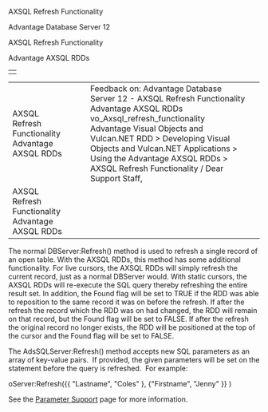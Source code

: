 AXSQL Refresh Functionality




Advantage Database Server 12  

AXSQL Refresh Functionality

Advantage AXSQL RDDs

|  |
| --- |
|  |

|  |  |  |  |  |
| --- | --- | --- | --- | --- |
| AXSQL Refresh Functionality  Advantage AXSQL RDDs |  |  | Feedback on: Advantage Database Server 12 - AXSQL Refresh Functionality Advantage AXSQL RDDs vo\_Axsql\_refresh\_functionality Advantage Visual Objects and Vulcan.NET RDD > Developing Visual Objects and Vulcan.NET Applications > Using the Advantage AXSQL RDDs > AXSQL Refresh Functionality / Dear Support Staff, |  |
| AXSQL Refresh Functionality  Advantage AXSQL RDDs |  |  |  |  |

The normal DBServer:Refresh() method is used to refresh a single record of an open table. With the AXSQL RDDs, this method has some additional functionality. For live cursors, the AXSQL RDDs will simply refresh the current record, just as a normal DBServer would. With static cursors, the AXSQL RDDs will re-execute the SQL query thereby refreshing the entire result set. In addition, the Found flag will be set to TRUE if the RDD was able to reposition to the same record it was on before the refresh. If after the refresh the record which the RDD was on had changed, the RDD will remain on that record, but the Found flag will be set to FALSE. If after the refresh the original record no longer exists, the RDD will be positioned at the top of the cursor and the Found flag will be set to FALSE.

The AdsSQLServer:Refresh() method accepts new SQL parameters as an array of key-value pairs.  If provided, the given parameters will be set on the statement before the query is refreshed.  For example:

oServer:Refresh({{ "Lastname", "Coles" }, {"Firstname", "Jenny" }} )

See the [Parameter Support](vo_axsql_parameters.htm) page for more information.